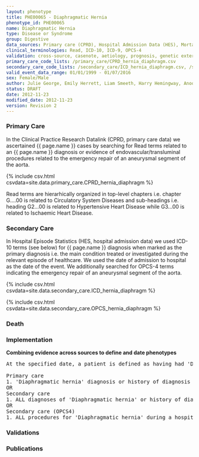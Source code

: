 ```yaml
---
layout: phenotype
title: PHE00065 - Diaphragmatic Hernia
phenotype_id: PHE00065
name: Diaphragmatic Hernia
type: Disease or Syndrome
group: Digestive
data_sources: Primary care (CPRD), Hospital Admission Data (HES), Mortality Data (ONS)
clinical_terminologies: Read, ICD-10, ICD-9, OPCS-4
validation: cross-source, casenote, aetiology, prognosis, genetic external
primary_care_code_lists: /primary_care/CPRD_hernia_diaphragm.csv
secondary_care_code_lists: /secondary_care/ICD_hernia_diaphragm.csv, /secondary_care/OPCS_hernia_diaphragm.csv
valid_event_data_range: 01/01/1999 - 01/07/2016
sex: Female/Male
author: Julie George, Emily Herrett, Liam Smeeth, Harry Hemingway, Anoop Shah, Spiros Denaxas
status: DRAFT
date: 2012-11-23
modified_date: 2012-11-23
version: Revision 2
---
```


### Primary Care

In the Clinical Practice Research Datalink (CPRD, primary care data) we ascertained {{ page.name }} cases by searching for Read terms related to an {{ page.name }} diagnosis or evidence of endovascular/transluminal procedures related to the emergency repair of an aneurysmal segment of the aorta.

{% include csv.html csvdata=site.data.primary_care.CPRD_hernia_diaphragm %}

Read terms are hierarhically organized in top-level chapters i.e. chapter G....00 is related to Circulatory System Diseases and sub-headings i.e. heading G2...00 is related to Hypertensive Heart Disease while G3...00 is related to Ischaemic Heart Disease.

### Secondary Care

In Hospital Episode Statistics (HES, hospital admission data) we used ICD-10 terms (see below) for {{ page.name }} diagnosis when marked as the primary diagnosis i.e. the main condition treated or investigated during the relevant episode of healthcare. We used the date of admission to hospital as the date of the event. We additionally searched for OPCS-4 terms indicating the emergency repair of an aneurysmal segment of the aorta.

{% include csv.html csvdata=site.data.secondary_care.ICD_hernia_diaphragm %}

{% include csv.html csvdata=site.data.secondary_care.OPCS_hernia_diaphragm %}


### Death

### Implementation

**Combining evidence across sources to define and date phenotypes**

<pre>
At the specified date, a patient is defined as having had 'Diaphragmatic hernia' IF they meet the criteria for any of the following on or before the specified date. The earliest date on which the individual meets any of the following criteria on or before the specified date is defined as the first event date:

Primary care
1. 'Diaphragmatic hernia' diagnosis or history of diagnosis or procedure during a consultation 
OR
Secondary care
1. ALL diagnoses of 'Diaphragmatic hernia' or history of diagnosis during a hospitalization
OR
Secondary care (OPCS4)
1. ALL procedures for 'Diaphragmatic hernia' during a hospitalization
</pre>

### Validations

### Publications

